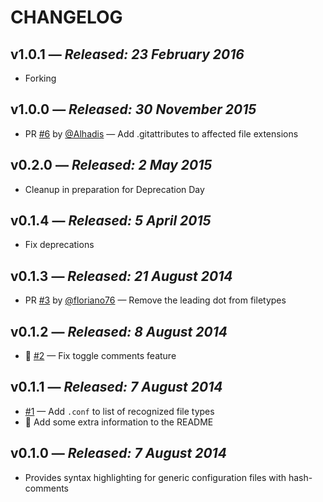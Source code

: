 # CHANGELOG

## **v1.0.1** &mdash; *Released: 23 February 2016*

* Forking 

## **v1.0.0** &mdash; *Released: 30 November 2015*

* PR [#6](https://github.com/lee-dohm/language-generic-config/pull/6) by [@Alhadis](https://github.com/Alhadis) &mdash; Add .gitattributes to affected file extensions

## **v0.2.0** &mdash; *Released: 2 May 2015*

* Cleanup in preparation for Deprecation Day

## **v0.1.4** &mdash; *Released: 5 April 2015*

* Fix deprecations

## **v0.1.3** &mdash; *Released: 21 August 2014*

* PR [#3](https://github.com/lee-dohm/language-generic-config/pull/3) by [@floriano76](https://github.com/floriano76) &mdash; Remove the leading dot from filetypes

## **v0.1.2** &mdash; *Released: 8 August 2014*

* :bug: [#2](https://github.com/lee-dohm/language-generic-config/issues/2) &mdash; Fix toggle comments feature

## **v0.1.1** &mdash; *Released: 7 August 2014*

* [#1](https://github.com/lee-dohm/language-generic-config/issues/1) &mdash; Add `.conf` to list of recognized file types
* :memo: Add some extra information to the README

## **v0.1.0** &mdash; *Released: 7 August 2014*

* Provides syntax highlighting for generic configuration files with hash-comments
